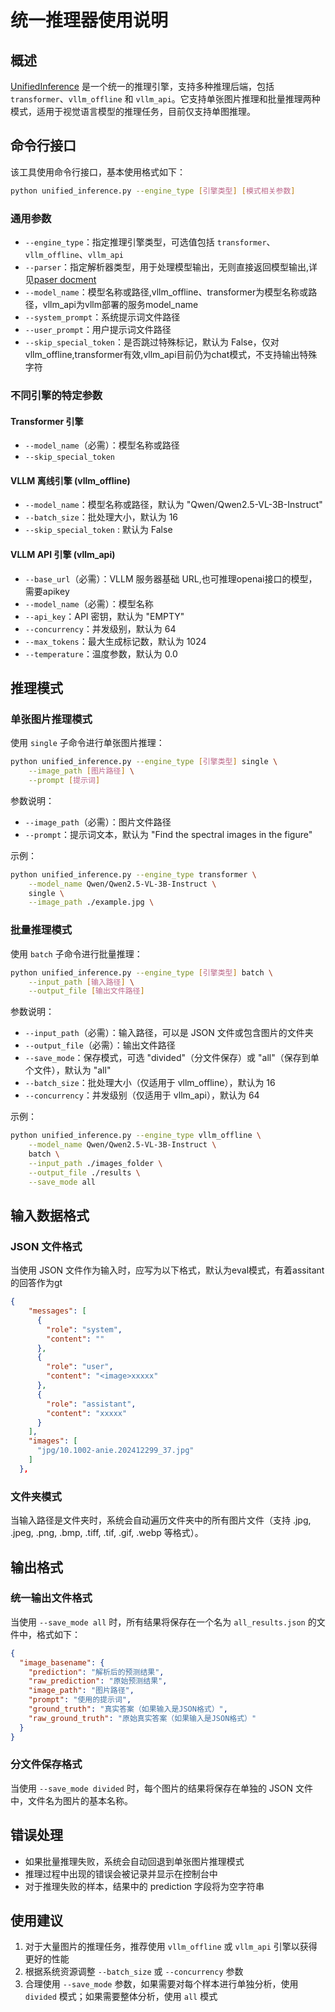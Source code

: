 # 统一推理器使用说明

## 概述

[UnifiedInference](file:///mnt/petrelfs/zenghuazheng/workspace/vlm_utils/unified_inference.py#L15-L278) 是一个统一的推理引擎，支持多种推理后端，包括 `transformer`、`vllm_offline` 和 `vllm_api`。它支持单张图片推理和批量推理两种模式，适用于视觉语言模型的推理任务，目前仅支持单图推理。

## 命令行接口

该工具使用命令行接口，基本使用格式如下：

```bash
python unified_inference.py --engine_type [引擎类型] [模式相关参数]
```

### 通用参数

- `--engine_type`：指定推理引擎类型，可选值包括 `transformer`、`vllm_offline`、`vllm_api`
- `--parser`：指定解析器类型，用于处理模型输出，无则直接返回模型输出,详见[paser docment](./parser/Parser.md)
- `--model_name`：模型名称或路径,vllm_offline、transformer为模型名称或路径，vllm_api为vllm部署的服务model_name
- `--system_prompt`：系统提示词文件路径
- `--user_prompt`：用户提示词文件路径
- `--skip_special_token`：是否跳过特殊标记，默认为 False，仅对vllm_offline,transformer有效,vllm_api目前仍为chat模式，不支持输出特殊字符

### 不同引擎的特定参数

#### Transformer 引擎
- `--model_name`（必需）：模型名称或路径
- `--skip_special_token`

#### VLLM 离线引擎 (vllm_offline)
- `--model_name`：模型名称或路径，默认为 "Qwen/Qwen2.5-VL-3B-Instruct"
- `--batch_size`：批处理大小，默认为 16
- `--skip_special_token` : 默认为 False
#### VLLM API 引擎 (vllm_api)
- `--base_url`（必需）：VLLM 服务器基础 URL,也可推理openai接口的模型，需要apikey
- `--model_name`（必需）：模型名称
- `--api_key`：API 密钥，默认为 "EMPTY"
- `--concurrency`：并发级别，默认为 64
- `--max_tokens`：最大生成标记数，默认为 1024
- `--temperature`：温度参数，默认为 0.0

## 推理模式

### 单张图片推理模式

使用 `single` 子命令进行单张图片推理：

```bash
python unified_inference.py --engine_type [引擎类型] single \
    --image_path [图片路径] \
    --prompt [提示词]
```

参数说明：
- `--image_path`（必需）：图片文件路径
- `--prompt`：提示词文本，默认为 "<image>Find the spectral images in the figure"

示例：
```bash
python unified_inference.py --engine_type transformer \
    --model_name Qwen/Qwen2.5-VL-3B-Instruct \
    single \
    --image_path ./example.jpg \

```

### 批量推理模式

使用 `batch` 子命令进行批量推理：

```bash
python unified_inference.py --engine_type [引擎类型] batch \
    --input_path [输入路径] \
    --output_file [输出文件路径]
```

参数说明：
- `--input_path`（必需）：输入路径，可以是 JSON 文件或包含图片的文件夹
- `--output_file`（必需）：输出文件路径
- `--save_mode`：保存模式，可选 "divided"（分文件保存）或 "all"（保存到单个文件），默认为 "all"
- `--batch_size`：批处理大小（仅适用于 vllm_offline），默认为 16
- `--concurrency`：并发级别（仅适用于 vllm_api），默认为 64

示例：
```bash
python unified_inference.py --engine_type vllm_offline \
    --model_name Qwen/Qwen2.5-VL-3B-Instruct \
    batch \
    --input_path ./images_folder \
    --output_file ./results \
    --save_mode all
```

## 输入数据格式

### JSON 文件格式

当使用 JSON 文件作为输入时，应写为以下格式，默认为eval模式，有着assitant的回答作为gt
```json
{
    "messages": [
      {
        "role": "system",
        "content": ""
      },
      {
        "role": "user",
        "content": "<image>xxxxx"
      },
      {
        "role": "assistant",
        "content": "xxxxx"
      }
    ],
    "images": [
      "jpg/10.1002-anie.202412299_37.jpg"
    ]
  },
```


### 文件夹模式

当输入路径是文件夹时，系统会自动遍历文件夹中的所有图片文件（支持 .jpg, .jpeg, .png, .bmp, .tiff, .tif, .gif, .webp 等格式）。

## 输出格式

### 统一输出文件格式

当使用 `--save_mode all` 时，所有结果将保存在一个名为 `all_results.json` 的文件中，格式如下：

```json
{
  "image_basename": {
    "prediction": "解析后的预测结果",
    "raw_prediction": "原始预测结果",
    "image_path": "图片路径",
    "prompt": "使用的提示词",
    "ground_truth": "真实答案（如果输入是JSON格式）",
    "raw_ground_truth": "原始真实答案（如果输入是JSON格式）"
  }
}
```

### 分文件保存格式

当使用 `--save_mode divided` 时，每个图片的结果将保存在单独的 JSON 文件中，文件名为图片的基本名称。

## 错误处理

- 如果批量推理失败，系统会自动回退到单张图片推理模式
- 推理过程中出现的错误会被记录并显示在控制台中
- 对于推理失败的样本，结果中的 prediction 字段将为空字符串

## 使用建议

1. 对于大量图片的推理任务，推荐使用 `vllm_offline` 或 `vllm_api` 引擎以获得更好的性能
2. 根据系统资源调整 `--batch_size` 或 `--concurrency` 参数
3. 合理使用 `--save_mode` 参数，如果需要对每个样本进行单独分析，使用 `divided` 模式；如果需要整体分析，使用 `all` 模式